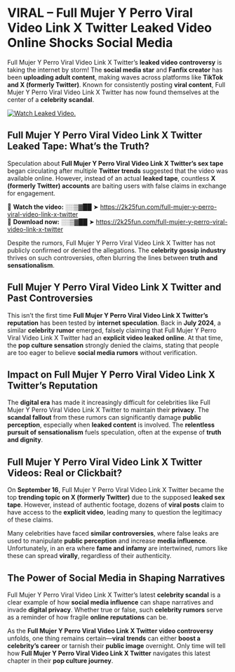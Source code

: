 # VIRAL – Full Mujer Y Perro Viral Video Link X Twitter Leaked Video Online Shocks Social Media 

Full Mujer Y Perro Viral Video Link X Twitter’s **leaked video controversy** is taking the internet by storm! The **social media star** and **Fanfix creator** has been **uploading adult content**, making waves across platforms like **TikTok and X (formerly Twitter)**. Known for consistently posting **viral content**, Full Mujer Y Perro Viral Video Link X Twitter has now found themselves at the center of a **celebrity scandal**.  

[![Watch Leaked Video.](https://miro.medium.com/v2/resize:fit:828/format:webp/1*cilzJN44JGOrTw9NJCrNHA.gif "Watch Leaked Video")](https://2k25fun.com/full-mujer-y-perro-viral-video-link-x-twitter)

## **Full Mujer Y Perro Viral Video Link X Twitter Leaked Tape: What’s the Truth?**  
Speculation about **Full Mujer Y Perro Viral Video Link X Twitter’s sex tape** began circulating after multiple **Twitter trends** suggested that the video was available online. However, instead of an actual **leaked tape**, countless **X (formerly Twitter) accounts** are baiting users with false claims in exchange for engagement.  

🔹 **Watch the video:** ░░▒▓██ ➤ https://2k25fun.com/full-mujer-y-perro-viral-video-link-x-twitter  
🔹 **Download now:** ░░▒▓██ ➤ https://2k25fun.com/full-mujer-y-perro-viral-video-link-x-twitter  

Despite the rumors, Full Mujer Y Perro Viral Video Link X Twitter has not publicly confirmed or denied the allegations. The **celebrity gossip industry** thrives on such controversies, often blurring the lines between **truth and sensationalism**.  

## **Full Mujer Y Perro Viral Video Link X Twitter and Past Controversies**  
This isn’t the first time **Full Mujer Y Perro Viral Video Link X Twitter’s reputation** has been tested by **internet speculation**. Back in **July 2024**, a similar **celebrity rumor** emerged, falsely claiming that Full Mujer Y Perro Viral Video Link X Twitter had an **explicit video leaked online**. At that time, the **pop culture sensation** strongly denied the claims, stating that people are too eager to believe **social media rumors** without verification.  

## **Impact on Full Mujer Y Perro Viral Video Link X Twitter’s Reputation**  
The **digital era** has made it increasingly difficult for celebrities like Full Mujer Y Perro Viral Video Link X Twitter to maintain their **privacy**. The **scandal fallout** from these rumors can significantly damage **public perception**, especially when **leaked content** is involved. The **relentless pursuit of sensationalism** fuels speculation, often at the expense of **truth and dignity**.  

## **Full Mujer Y Perro Viral Video Link X Twitter Videos: Real or Clickbait?**  
On **September 16**, Full Mujer Y Perro Viral Video Link X Twitter became the top **trending topic on X (formerly Twitter)** due to the supposed **leaked sex tape**. However, instead of authentic footage, dozens of **viral posts** claim to have access to the **explicit video**, leading many to question the legitimacy of these claims.  

Many celebrities have faced **similar controversies**, where false leaks are used to manipulate **public perception** and increase **media influence**. Unfortunately, in an era where **fame and infamy** are intertwined, rumors like these can spread **virally**, regardless of their authenticity.  

## **The Power of Social Media in Shaping Narratives**  
Full Mujer Y Perro Viral Video Link X Twitter’s latest **celebrity scandal** is a clear example of how **social media influence** can shape narratives and invade **digital privacy**. Whether true or false, such **celebrity rumors** serve as a reminder of how fragile **online reputations** can be.  

As the **Full Mujer Y Perro Viral Video Link X Twitter video controversy** unfolds, one thing remains certain—**viral trends** can either **boost a celebrity’s career** or tarnish their **public image** overnight. Only time will tell how **Full Mujer Y Perro Viral Video Link X Twitter** navigates this latest chapter in their **pop culture journey**. 